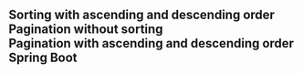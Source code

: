 <h2>
Sorting with ascending and descending order<br/>
Pagination without sorting<br/>
Pagination with ascending and descending order<br/>
Spring Boot
</h2>
